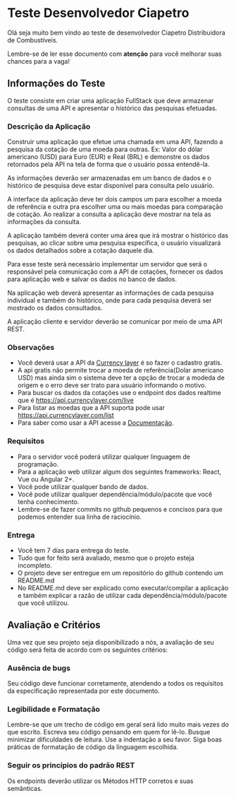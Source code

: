 
# Teste Desenvolvedor Ciapetro

Olá seja muito bem vindo ao teste de desenvolvedor Ciapetro Distribuidora de Combustíveis.

Lembre-se de ler esse documento com **atenção** para você melhorar suas chances para a vaga!

## Informações do Teste

O teste consiste em criar uma aplicação FullStack que deve armazenar consultas de uma API e apresentar o histórico das pesquisas efetuadas.

### Descrição da Aplicação
Construir uma aplicação que efetue uma chamada em uma API, fazendo a pesquisa da cotação de uma moeda para outras. Ex: Valor do dólar americano (USD) para Euro (EUR) e Real (BRL) e demonstre os dados retornados pela API na tela de forma que o usuário possa entendê-la.

As informações deverão ser armazenadas em um banco de dados e o histórico de pesquisa deve estar disponível para consulta pelo usuário.

A interface da aplicação deve ter dois campos um para escolher a moeda de referência e outra pra escolher uma ou mais moedas para comparação de cotação. Ao realizar a consulta a aplicação deve mostrar na tela as informações da consulta.

A aplicação também deverá conter uma área que irá mostrar o histórico das pesquisas, ao clicar sobre uma pesquisa específica, o usuário visualizará os dados detalhados sobre a cotação daquele dia.

Para esse teste será necessário implementar um servidor que será o responsável pela comunicação com a API de cotações, fornecer os dados para aplicação web e salvar os dados no banco de dados.

Na aplicação web deverá apresentar as informações de cada pesquisa individual e também do histórico, onde para cada pesquisa deverá ser mostrado os dados consultados.  

A aplicação cliente e servidor deverão se comunicar por meio de uma API REST.  

### Observações

- Você deverá usar a API da [Currency layer](https://currencylayer.com/) é so fazer o cadastro gratis.
- A api gratis não permite trocar a moeda de referência(Dolar americano USD) mas ainda sim o sistema deve ter a opção de trocar a modeda de origem e o erro deve ser trato para usuário informando o motivo.
- Para buscar os dados da cotações use o endpoint dos dados realtime que é https://api.currencylayer.com/live
- Para listar as moedas que a API suporta pode usar https://api.currencylayer.com/list
- Para saber como usar a API acesse a [Documentação](https://currencylayer.com/documentation).


### Requisitos

- Para o servidor você poderá utilizar qualquer linguagem de programação.
- Para a aplicação web utilizar algum dos seguintes frameworks: React, Vue ou Angular 2+.
- Você pode utilizar qualquer bando de dados.
- Você pode utilizar qualquer dependência/módulo/pacote que você tenha conhecimento.
- Lembre-se de fazer commits no github pequenos e concisos para que podemos entender sua linha de raciocínio.

### Entrega

- Você tem 7 dias para entrega do teste.
- Tudo que for feito será avaliado, mesmo que o projeto esteja incompleto.
- O projeto deve ser entregue em um repositório do github contendo um README.md
- No README.md deve ser explicado como executar/compilar a aplicação e também explicar a razão de utilizar cada dependência/módulo/pacote que você utilizou.

## Avaliação e Critérios

Uma vez que seu projeto seja disponibilizado a nós, a avaliação de seu código será feita de acordo com os seguintes critérios:

### Ausência de bugs

Seu código deve funcionar corretamente, atendendo a todos os requisitos da especificação representada por este documento.

### Legibilidade e Formatação

Lembre-se que um trecho de código em geral será lido muito mais vezes do que escrito. Escreva seu código pensando em quem for lê-lo. Busque minimizar dificuldades de leitura. Use a indentação a seu favor. Siga boas práticas de formatação de código da linguagem escolhida.

### Seguir os princípios do padrão REST

Os endpoints deverão utilizar os Métodos HTTP corretos e suas semânticas.
